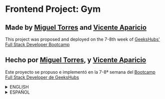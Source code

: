 # Frontend Project: Gym
## Made by [Miguel Torres](https://github.com/migueltmsp) and [Vicente Aparicio](https://github.com/VicenteAparicio)<br>
This project was proposed and deployed on the 7-8th week of [GeeksHubs' Full Stack Developer Bootcamp](https://geekshubsacademy.com/)

## Hecho por [Miguel Torres](https://github.com/migueltmsp), y [Vicente Aparicio](https://github.com/VicenteAparicio)<br>
Este proyecto se propuso e implementó en la 7-8ª semana del [Bootcamp Full Stack Developer de GeeksHubs](https://geekshubsacademy.com/)

<details><summary>ENGLISH</summary>

## Goal and used technologies

This is the second part of a Full Stack project, namely, a website for a gym chain. The requirements for this only-frontend work were the following: <br>

* Home/Main View
* Login View
* Sign Up View
* Appointments View
    * Individual (for each user)
    * List All (Admin)

The technologies we used were: <br> <br>
<img src="https://camo.githubusercontent.com/3e9f1d82233cb9a42ed30a63d093f2b4502d879301f8cce220de7f0d3b84f5bf/687474703a2f2f33636f6e31342e62697a2f636f64652f5f646174612f6a732f696e74726f2f6a732d6c6f676f2e706e67" width= "20vw" height = "20vh" >
<img src="https://cdn.iconscout.com/icon/free/png-256/node-js-3-1174937.png" width= "20vw" height = "20vh" >
<img src="https://ps.w.org/jwt-auth/assets/icon-256x256.png?rev=2298869" width= "20vw" height = "20vh" >
<img src="https://cdn.substack.com/image/fetch/w_264,c_limit,f_auto,q_auto:best,fl_progressive:steep/https%3A%2F%2Fbucketeer-e05bbc84-baa3-437e-9518-adb32be77984.s3.amazonaws.com%2Fpublic%2Fimages%2F8e9aa3e7-93f3-45aa-8aac-d8acf45f33b7_256x256.png" width= "20vw" height = "20vh" >
<img src="" width= "20vw" height = "20vh" >
<img src="" width= "20vw" height = "20vh" >
<img src="" width= "20vw" height = "20vh" >
<img src="" width= "20vw" height = "20vh" >
<img src="" width= "20vw" height = "20vh" >

## Project deployment

Clone the project from [here]().

Install the needed dependencies (on Bash): 
```
npm i
```

This will link you directly to our backend hosted at Heroku.

Although we used 3000 as the default port, you can use another one of your choice, but **remember to change it on index.js / const port**.
<br> <br>
</details>

<details>
<summary>ESPAÑOL</summary>

## Objetivo y tecnologías empleadas
Esta es la segunda parte de un proyecto Full Stack, concretamente de una web para una cadena de gimnasios. Los requisitos para este trabajo de solo frontend fueron: <br>


* Vista Home/Principal
* Vista Login
* Vista Registro
* Vista citas
    * Vista individual (para cada usuario)
    * Vista completa (para el admin)


Las tecnologías empleadas fueron: <br> <br>
<img src="https://camo.githubusercontent.com/3e9f1d82233cb9a42ed30a63d093f2b4502d879301f8cce220de7f0d3b84f5bf/687474703a2f2f33636f6e31342e62697a2f636f64652f5f646174612f6a732f696e74726f2f6a732d6c6f676f2e706e67" width= "20vw" height = "20vh" >
<img src="https://cdn.iconscout.com/icon/free/png-256/node-js-3-1174937.png" width= "20vw" height = "20vh" >
<img src="https://ps.w.org/jwt-auth/assets/icon-256x256.png?rev=2298869" width= "20vw" height = "20vh" >
<img src="https://cdn.substack.com/image/fetch/w_264,c_limit,f_auto,q_auto:best,fl_progressive:steep/https%3A%2F%2Fbucketeer-e05bbc84-baa3-437e-9518-adb32be77984.s3.amazonaws.com%2Fpublic%2Fimages%2F8e9aa3e7-93f3-45aa-8aac-d8acf45f33b7_256x256.png" width= "20vw" height = "20vh" >
<img src="" width= "20vw" height = "20vh" >
<img src="" width= "20vw" height = "20vh" >
<img src="" width= "20vw" height = "20vh" >
<img src="" width= "20vw" height = "20vh" >
<img src="" width= "20vw" height = "20vh" >



Clona el proyecto desde [aquí]().

Instala las dependencias necesarias (desde Bash): 
```
npm i
```

Aunque hemos usado 3000 como el puerto para el backend, puedes emplear otro, pero **recuerda cambiarlo desde index.js / const port**.



## Conclusiones
</details>

